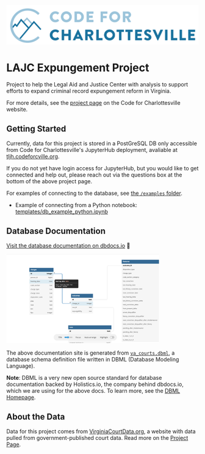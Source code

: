 ![](assets/code-for-cville-logo.png)

# LAJC Expungement Project

Project to help the Legal Aid and Justice Center with analysis to support efforts to expand criminal record expungement reform in Virginia.

For more details, see the [project page](https://www.codeforcville.org/lajc-expungement) on the Code for Charlottesville website. 

## Getting Started

Currently, data for this project is stored in a PostGreSQL DB only accessible from Code for Charlottesville's JupyterHub deployment, avaliable at [tljh.codeforcville.org](tljh.codeforcville.org). 

If you do not yet have login access for JupyterHub, but you would like to get connected and help out, please reach out via the questions box at the bottom of the above project page. 

For examples of connecting to the database, see [the `/examples` folder](examples). 

- Example of connecting from a Python notebook: [templates/db_example_python.ipynb](templates/db_example_python.ipynb)

## Database Documentation

[Visit the database documentation on dbdocs.io](https://dbdocs.io/isaak-a/expungement) :link:

<a href="https://dbdocs.io/isaak-a/expungement">
    <img src="assets/dbdocs-screenshot.png" width=400>
</a>

[1]: https://dbdocs.io/isaak-a/expungement

The above documentation site is generated from [`va_courts.dbml`](va_courts.dbml), a database schema definition file written in DBML (Database Modeling Language). 

**Note**: DBML is a very new open source standard for database documentation backed by Holistics.io, the company behind dbdocs.io, which we are using for the above docs. To learn more, see the [DBML Homepage](https://www.dbml.org/home/). 

## About the Data

Data for this project comes from [VirginiaCourtData.org](https://virginiacourtdata.org/), a website with data pulled from government-published court data. Read more on the [Project Page](https://www.codeforcville.org/lajc-expungement). 
